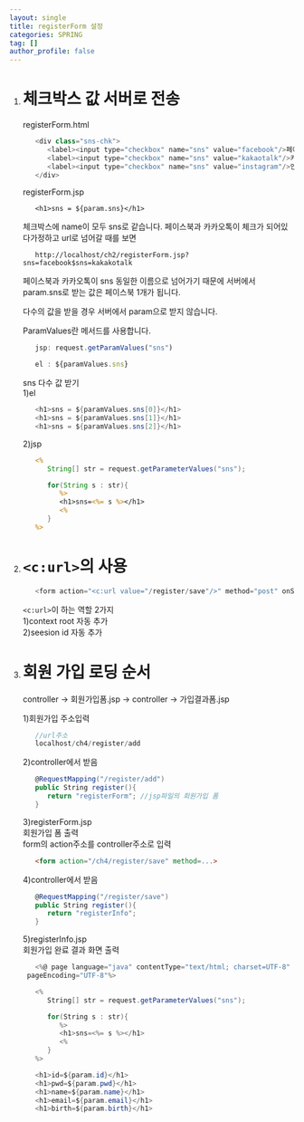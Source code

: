 ```yaml
---
layout: single
title: registerForm 설정
categories: SPRING
tag: []
author_profile: false
---
```


1. # 체크박스 값 서버로 전송
   registerForm.html   
   ```java
      <div class="sns-chk">
         <label><input type="checkbox" name="sns" value="facebook"/>페이스북</label>
         <label><input type="checkbox" name="sns" value="kakaotalk"/>카카오톡</label>
         <label><input type="checkbox" name="sns" value="instagram"/>인스타그램</label>
      </div>
   ```   

   registerForm.jsp   
   ```
      <h1>sns = ${param.sns}</h1>
   ```   

   체크박스에 name이 모두 sns로 같습니다. 페이스북과 카카오톡이 체크가 되어있다가정하고 url로 넘어갈 때를 보면   
   ```
      http://localhost/ch2/registerForm.jsp?sns=facebook$sns=kakakotalk
   ```   
   페이스북과 카카오톡이 sns 동일한 이름으로 넘어가기 때문에 서버에서 param.sns로 받는 값은 페이스북 1개가 됩니다.   

   다수의 값을 받을 경우 서버에서 param으로 받지 않습니다.   

   ParamValues란 메서드를 사용합니다.   

   ```js
      jsp: request.getParamValues("sns")

      el : ${paramValues.sns}
   ```   

   sns 다수 값 받기   
   1)el   
   ```java
      <h1>sns = ${paramValues.sns[0]}</h1>
      <h1>sns = ${paramValues.sns[1]}</h1>
      <h1>sns = ${paramValues.sns[2]}</h1>
   ```   

   2)jsp   
   ```jsp
      <% 
         String[] str = request.getParameterValues("sns"); 

         for(String s : str){
            %>
            <h1>sns=<%= s %></h1>	
            <%
         }	
      %>
   ```   

1. # `<c:url>`의 사용
   ```cs
      <form action="<c:url value="/register/save"/>" method="post" onSubmit="return formCheck(this)">
   ```   
   `<c:url>`이 하는 역할 2가지   
   1)context root 자동 추가   
   2)seesion id 자동 추가   


1. # 회원 가입 로딩 순서

   controller -> 회원가입폼.jsp -> controller -> 가입결과폼.jsp   

   1)회원가입 주소입력   
   ```cs
      //url주소
      localhost/ch4/register/add   
   ```   

   2)controller에서 받음   
   ```cs
      @RequestMapping("/register/add")   
      public String register(){
         return "registerForm"; //jsp파일의 회원가입 폼
      }   
   ```   

   3)registerForm.jsp   
   회원가입 폼 출력    
   form의 action주소를 controller주소로 입력   
   ```html
      <form action="/ch4/register/save" method=...>
   ```   

   4)controller에서 받음   
   ```cs
      @RequestMapping("/register/save")   
      public String register(){
         return "registerInfo";
      }      
   ```   

   5)registerInfo.jsp   
   회원가입 완료 결과 화면 출력   
   ```cs
      <%@ page language="java" contentType="text/html; charset=UTF-8"
    pageEncoding="UTF-8"%>

      <% 
         String[] str = request.getParameterValues("sns"); 

         for(String s : str){
            %>
            <h1>sns=<%= s %></h1>	
            <%
         }	
      %>

      <h1>id=${param.id}</h1>
      <h1>pwd=${param.pwd}</h1>
      <h1>name=${param.name}</h1>
      <h1>email=${param.email}</h1>
      <h1>birth=${param.birth}</h1>
   ```   
